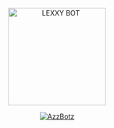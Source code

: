 <p align="center">
<img src="https://encrypted-tbn0.gstatic.com/images?q=tbn:ANd9GcTGJDcHPHsij7anNGZCHUw3xdzpsjSOWm17d_U7rFrXxpoxESk1tEbwJ_Zk&s=10" alt="LEXXY BOT" width="200"/>

<p align="center">
    <a href="http://Wa.me/62859194145686">
        <img
            src="https://readme-typing-svg.herokuapp.com?size=15&width=280&lines=Created+By+Azz+Botz+🔥"
            alt="AzzBotz"
        />
    </a>
</p>
